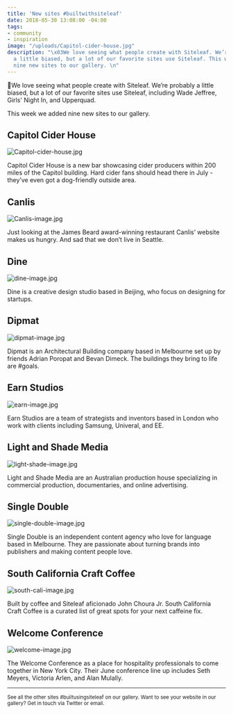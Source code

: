 ```yaml
---
title: 'New sites #builtwithsiteleaf'
date: 2018-05-30 13:08:00 -04:00
tags:
- community
- inspiration
image: "/uploads/Capitol-cider-house.jpg"
description: "\x03We love seeing what people create with Siteleaf. We’re probably
  a little biased, but a lot of our favorite sites use Siteleaf. This week we added
  nine new sites to our gallery. \n"
---
```


We love seeing what people create with Siteleaf. We’re probably a little biased, but a lot of our favorite sites use Siteleaf, including Wade Jeffree, Girls' Night In, and Upperquad. 

This week we added nine new sites to our gallery. 

## Capitol Cider House

![Capitol-cider-house.jpg](/uploads/Capitol-cider-house.jpg)

Capitol Cider House is a new bar showcasing cider producers within 200 miles of the Capitol building. Hard cider fans should head there in July - they’ve even got a dog-friendly outside area. 

## Canlis

![Canlis-image.jpg](/uploads/Canlis-image.jpg)

Just looking at the James Beard award-winning restaurant Canlis’ website makes us hungry. And sad that we don’t live in Seattle. 

## Dine

![dine-image.jpg](/uploads/dine-image.jpg)

Dine is a creative design studio based in Beijing, who focus on designing for startups. 

## Dipmat

![dipmat-image.jpg](/uploads/dipmat-image.jpg)

Dipmat is an Architectural Building company based in Melbourne set up by friends Adrian Poropat and Bevan Dimeck. The buildings they bring to life are #goals.

## Earn Studios

![earn-image.jpg](/uploads/earn-image.jpg)

Earn Studios are a team of strategists and inventors based in London who work with clients including Samsung, Univeral, and EE. 

## Light and Shade Media

![light-shade-image.jpg](/uploads/light-shade-image.jpg)

Light and Shade Media are an Australian production house specializing in commercial production, documentaries, and online advertising.

## Single Double

![single-double-image.jpg](/uploads/single-double-image.jpg)

Single Double is an independent content agency who love for language based in Melbourne. They are passionate about turning brands into publishers and making content people love.

## South California Craft Coffee

![south-cali-image.jpg](/uploads/south-cali-image.jpg)

Built by coffee and Siteleaf aficionado John Choura Jr. South California Craft Coffee is a curated list of great spots for your next caffeine fix. 

## Welcome Conference

![welcome-image.jpg](/uploads/welcome-image.jpg)

The Welcome Conference as a place for hospitality professionals to come together in New York City. Their June conference line up includes Seth Meyers, Victoria Arlen, and Alan Mulally.

______________

<small>See all the other sites #builtusingsiteleaf on our gallery. 
Want to see your website in our gallery? Get in touch via Twitter or email.</small>